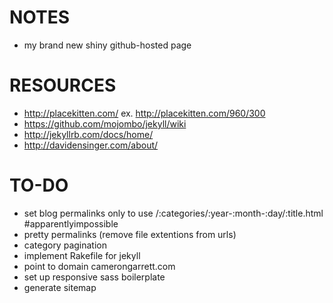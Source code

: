# NOTES
- my brand new shiny github-hosted page

# RESOURCES
- http://placekitten.com/ ex. http://placekitten.com/960/300
- https://github.com/mojombo/jekyll/wiki
- http://jekyllrb.com/docs/home/
- http://davidensinger.com/about/

# TO-DO
- set blog permalinks only to use /:categories/:year-:month-:day/:title.html #apparentlyimpossible
- pretty permalinks (remove file extentions from urls)
- category pagination
- implement Rakefile for jekyll
- point to domain camerongarrett.com
- set up responsive sass boilerplate
- generate sitemap
